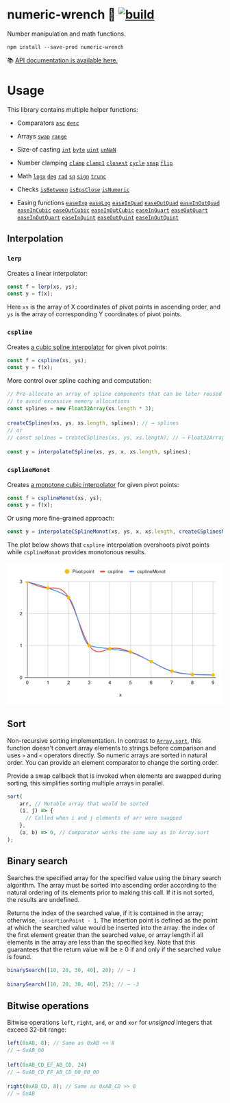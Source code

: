 # numeric-wrench 🔧 [![build](https://github.com/smikhalevski/numeric-wrench/actions/workflows/master.yml/badge.svg?branch=master&event=push)](https://github.com/smikhalevski/numeric-wrench/actions/workflows/master.yml)

Number manipulation and math functions.

```shell
npm install --save-prod numeric-wrench
```

📚 [API documentation is available here.](https://smikhalevski.github.io/numeric-wrench/)

# Usage

This library contains multiple helper functions:

- Comparators
  [`asc`](https://smikhalevski.github.io/numeric-wrench/modules.html#asc)
  [`desc`](https://smikhalevski.github.io/numeric-wrench/modules.html#desc)

- Arrays
  [`swap`](https://smikhalevski.github.io/numeric-wrench/modules.html#swap)
  [`range`](https://smikhalevski.github.io/numeric-wrench/modules.html#range)

- Size-of casting
  [`int`](https://smikhalevski.github.io/numeric-wrench/modules.html#int)
  [`byte`](https://smikhalevski.github.io/numeric-wrench/modules.html#byte)
  [`uint`](https://smikhalevski.github.io/numeric-wrench/modules.html#uint)
  [`unNaN`](https://smikhalevski.github.io/numeric-wrench/modules.html#unNaN)

- Number clamping
  [`clamp`](https://smikhalevski.github.io/numeric-wrench/modules.html#clamp)
  [`clamp1`](https://smikhalevski.github.io/numeric-wrench/modules.html#clamp1)
  [`closest`](https://smikhalevski.github.io/numeric-wrench/modules.html#closest)
  [`cycle`](https://smikhalevski.github.io/numeric-wrench/modules.html#cycle)
  [`snap`](https://smikhalevski.github.io/numeric-wrench/modules.html#snap)
  [`flip`](https://smikhalevski.github.io/numeric-wrench/modules.html#flip)

- Math
  [`logx`](https://smikhalevski.github.io/numeric-wrench/modules.html#logx)
  [`deg`](https://smikhalevski.github.io/numeric-wrench/modules.html#deg)
  [`rad`](https://smikhalevski.github.io/numeric-wrench/modules.html#rad)
  [`sq`](https://smikhalevski.github.io/numeric-wrench/modules.html#sq)
  [`sign`](https://smikhalevski.github.io/numeric-wrench/modules.html#sign)
  [`trunc`](https://smikhalevski.github.io/numeric-wrench/modules.html#trunc)

- Checks
  [`isBetween`](https://smikhalevski.github.io/numeric-wrench/modules.html#isBetween)
  [`isEpsClose`](https://smikhalevski.github.io/numeric-wrench/modules.html#isEpsClose)
  [`isNumeric`](https://smikhalevski.github.io/numeric-wrench/modules.html#isNumeric)

- Easing functions
  [`easeExp`](https://smikhalevski.github.io/numeric-wrench/modules.html#easeExp)
  [`easeLog`](https://smikhalevski.github.io/numeric-wrench/modules.html#easeLog)
  [`easeInQuad`](https://smikhalevski.github.io/numeric-wrench/modules.html#easeInQuad)
  [`easeOutQuad`](https://smikhalevski.github.io/numeric-wrench/modules.html#easeOutQuad)
  [`easeInOutQuad`](https://smikhalevski.github.io/numeric-wrench/modules.html#easeInOutQuad)
  [`easeInCubic`](https://smikhalevski.github.io/numeric-wrench/modules.html#easeInCubic)
  [`easeOutCubic`](https://smikhalevski.github.io/numeric-wrench/modules.html#easeOutCubic)
  [`easeInOutCubic`](https://smikhalevski.github.io/numeric-wrench/modules.html#easeInOutCubic)
  [`easeInQuart`](https://smikhalevski.github.io/numeric-wrench/modules.html#easeInQuart)
  [`easeOutQuart`](https://smikhalevski.github.io/numeric-wrench/modules.html#easeOutQuart)
  [`easeInOutQuart`](https://smikhalevski.github.io/numeric-wrench/modules.html#easeInOutQuart)
  [`easeInQuint`](https://smikhalevski.github.io/numeric-wrench/modules.html#easeInQuint)
  [`easeOutQuint`](https://smikhalevski.github.io/numeric-wrench/modules.html#easeOutQuint)
  [`easeInOutQuint`](https://smikhalevski.github.io/numeric-wrench/modules.html#easeInOutQuint)

## Interpolation

### `lerp`

Creates a linear interpolator:

```ts
const f = lerp(xs, ys);
const y = f(x);
```

Here `xs` is the array of X coordinates of pivot points in ascending order, and `ys` is the array of corresponding Y
coordinates of pivot points.

### `cspline`

Creates
[a cubic spline interpolator](https://en.wikipedia.org/wiki/Spline_(mathematics)#Algorithm_for_computing_natural_cubic_splines)
for given pivot points:

```ts
const f = cspline(xs, ys);
const y = f(x);
```

More control over spline caching and computation:

```ts
// Pre-allocate an array of spline components that can be later reused
// to avoid excessive memory allocations
const splines = new Float32Array(xs.length * 3);

createCSplines(xs, ys, xs.length, splines); // → splines
// or
// const splines = createCSplines(xs, ys, xs.length); // → Float32Array

const y = interpolateCSpline(xs, ys, x, xs.length, splines);
```

### `csplineMonot`

Creates
[a monotone cubic interpolator](https://en.wikipedia.org/wiki/Monotone_cubic_interpolation) for given pivot points:

```ts
const f = csplineMonot(xs, ys);
const y = f(x);
```

Or using more fine-grained approach:

```ts
const y = interpolateCSplineMonot(xs, ys, x, xs.length, createCSplinesMonot(xs, ys, xs.length));
```

The plot below shows that `cspline` interpolation overshoots pivot points while `csplineMonot` provides monotonous
results.

<img alt="cspline and csplineMonot comparison" src="./images/cspline.svg"/>

## Sort

Non-recursive sorting implementation. In contrast to
[`Array.sort`](https://developer.mozilla.org/en-US/docs/Web/JavaScript/Reference/Global_Objects/Array/sort), this
function doesn't convert array elements to strings before comparison and uses `>` and `<` operators directly. So numeric
arrays are sorted in natural order. You can provide an element comparator to change the sorting order.

Provide a swap callback that is invoked when elements are swapped during sorting, this simplifies sorting multiple
arrays in parallel.

```ts
sort(
    arr, // Mutable array that would be sorted
    (i, j) => {
      // Called when i and j elements of arr were swapped
    },
    (a, b) => 0, // Comparator works the same way as in Array.sort
);
```

## Binary search

Searches the specified array for the specified value using the binary search algorithm. The array must be sorted into
ascending order according to the natural ordering of its elements prior to making this call. If it is not sorted, the
results are undefined.

Returns the index of the searched value, if it is contained in the array; otherwise, `-insertionPoint - 1`. The
insertion point is defined as the point at which the searched value would be inserted into the array: the index of the
first element greater than the searched value, or array length if all elements in the array are less than the specified
key. Note that this guarantees that the return value will be ≥ 0 if and only if the searched value is found.

```ts
binarySearch([10, 20, 30, 40], 20); // → 1

binarySearch([10, 20, 30, 40], 25); // → -3
```

## Bitwise operations

Bitwise operations `left`, `right`, `and`, `or` and `xor` for _unsigned_ integers that exceed 32-bit range:

```ts
left(0xAB, 8); // Same as 0xAB << 8
// → 0xAB_00 

left(0xAB_CD_EF_AB_CD, 24)
// → 0xAB_CD_EF_AB_CD_00_00_00

right(0xAB_CD, 8); // Same as 0xAB_CD >> 8
// → 0xAB
```
